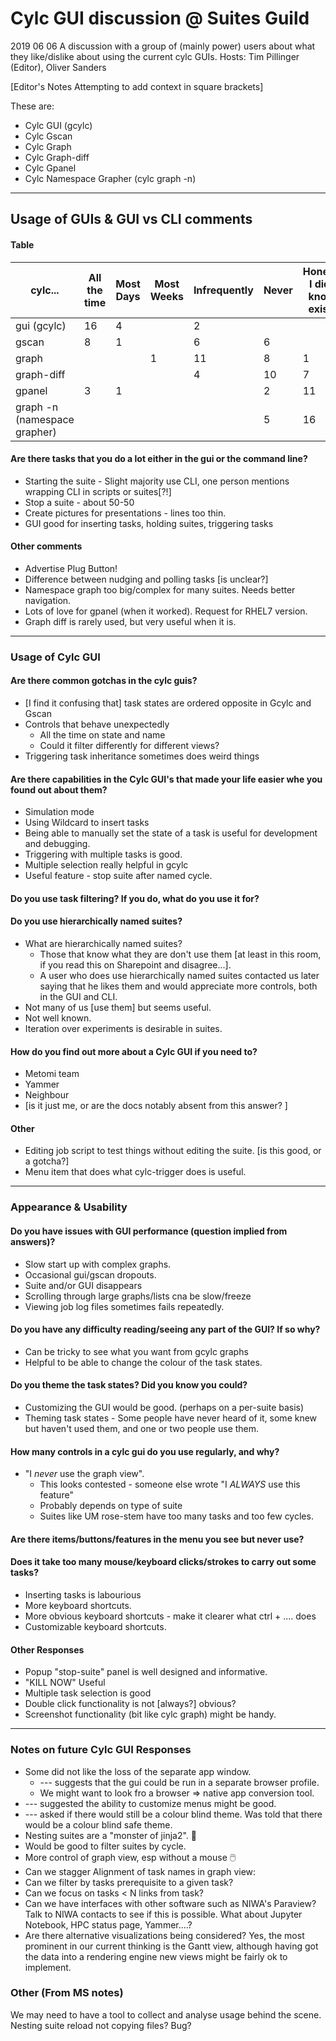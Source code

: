 # Cylc GUI discussion @ Suites Guild
2019 06 06
A discussion with a group of (mainly power) users about what they like/dislike
about using the current cylc GUIs.
Hosts: Tim Pillinger (Editor), Oliver Sanders

[Editor's Notes Attempting to add context in square brackets]

These are:
* Cylc GUI (gcylc)
* Cylc Gscan
* Cylc Graph
* Cylc Graph-diff
* Cylc Gpanel
* Cylc Namespace Grapher (cylc graph -n)

---

## Usage of GUIs & GUI vs CLI comments
#### Table
| cylc...| All the time | Most Days | Most Weeks | Infrequently | Never|Honestly, I didn't know it existed |
| --- | --- | --- | --- | --- | --- |--|
|gui (gcylc)|16|4||2|||
|gscan|8|1| |6|6||
|graph|||1|11 |8|1|
|graph-diff||||4|10 |7|
|gpanel|3|1|| |2|11|
|graph -n (namespace grapher)|||| |5|16||

#### Are there tasks that you do a lot either in the gui or the command line?

* Starting the suite - Slight majority use CLI, one person mentions wrapping
  CLI in scripts or suites[?!]
* Stop a suite - about 50-50
* Create pictures for presentations - lines too thin.
* GUI good for inserting tasks, holding suites, triggering tasks

#### Other comments
* Advertise Plug Button!
* Difference between nudging and polling tasks [is unclear?]
* Namespace graph too big/complex for many suites. Needs better navigation.
* Lots of love for gpanel (when it worked). Request for RHEL7 version.
* Graph diff is rarely used, but very useful when it is.

---

### Usage of Cylc GUI
#### Are there common gotchas in the cylc guis?
* [I find it confusing that] task states are ordered opposite in Gcylc and
  Gscan
* Controls that behave unexpectedly
  * All the time on state and name
  * Could it filter differently for different views?
* Triggering task inheritance sometimes does weird things

#### Are there capabilities in the Cylc GUI's that made your life easier whe you found out about them?
* Simulation mode
* Using Wildcard to insert tasks
* Being able to manually set the state of a task is useful for development
  and debugging.
* Triggering with multiple tasks is good.
* Multiple selection really helpful in gcylc
* Useful feature - stop suite after named cycle.

#### Do you use task filtering? If you do, what do you use it for?

#### Do you use hierarchically named suites?
* What are hierarchically named suites?
  * Those that know what they are don't use them [at least in this room, if you
    read this on Sharepoint and disagree...].
  * A user who does use hierarchically named suites contacted us later
    saying that he likes them and would appreciate more controls, 
    both in the GUI and CLI.
* Not many of us [use them] but seems useful.
* Not well known.
* Iteration over experiments is desirable in suites.

#### How do you find out more about a Cylc GUI if you need to?
* Metomi team
* Yammer
* Neighbour
* [is it just me, or are the docs notably absent from this answer? ]

#### Other
* Editing job script to test things without editing the suite. [is this good,
  or a gotcha?]
* Menu item that does what cylc-trigger does is useful.

---

### Appearance & Usability
#### Do you have issues with GUI performance (question implied from answers)?
* Slow start up with complex graphs.
* Occasional gui/gscan dropouts.
* Suite and/or GUI disappears
* Scrolling through large graphs/lists cna be slow/freeze
* Viewing job log files sometimes fails repeatedly.

#### Do you have any difficulty reading/seeing any part of the GUI? If so why?

* Can be tricky to see what you want from gcylc graphs
* Helpful to be able to change the colour of the task states.

#### Do you theme the task states? Did you know you could?
* Customizing the GUI would be good. (perhaps on a per-suite basis)
* Theming task states - Some people have never heard of it, some knew but
  haven't used them, and one or two people use them.

#### How many controls in a cylc gui do you use regularly, and why?
* "I _never_ use the graph view".
  * This looks contested - someone else wrote "I _ALWAYS_ use this feature"
  * Probably depends on type of suite
  * Suites like UM rose-stem have too many tasks and too few cycles.

#### Are there items/buttons/features in the menu you see but never use?

#### Does it take too many mouse/keyboard clicks/strokes to carry out some tasks?
* Inserting tasks is labourious
* More keyboard shortcuts.
* More obvious keyboard shortcuts - make it clearer what ctrl + .... does
* Customizable keyboard shortcuts.

#### Other Responses
* Popup "stop-suite" panel is well designed and informative.
* "KILL NOW" Useful
* Multiple task selection is good
* Double click functionality is not [always?] obvious?
* Screenshot functionality (bit like cylc graph) might be handy.

---

### Notes on future Cylc GUI Responses
* Some did not like the loss of the separate app window.
  * --- suggests that the gui could be run in a separate browser
    profile.
  * We might want to look fro a browser => native app conversion tool.
* --- suggested the ability to customize menus might be good.
* --- asked if there would still be a colour blind theme. Was
  told that there would be a colour blind safe theme.
* Nesting suites are a "monster of jinja2". 👹
* Would be good to filter suites by cycle.
* More control of graph view, esp without a mouse 🖱️
* Can we stagger Alignment of task names in graph view:
* Can we filter by tasks prerequisite to a given task?
* Can we focus on tasks < N links from task?
* Can we have interfaces with other software such as NIWA's Paraview?
  Talk to NIWA contacts to see if this is possible. What about Jupyter
  Notebook, HPC status page, Yammer....?
* Are there alternative visualizations being considered? Yes, the most
  prominent in our current thinking is the Gantt view, although having got the
  data into a rendering engine new views might be fairly ok to implement.


### Other (From MS notes)
We may need to have a tool to collect and analyse usage behind the scene.
Nesting suite reload not copying files? Bug?
